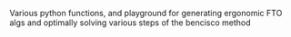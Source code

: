 Various python functions, and playground for generating ergonomic FTO algs and optimally solving various steps of the bencisco method